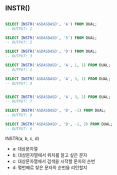 ## INSTR()


~~~sql

SELECT INSTR('ASDASDASD', 'A') FROM DUAL;
-- OUTPUT: 1

SELECT INSTR('ASDASDASD', 'S') FROM DUAL;
-- OUTPUT: 2

SELECT INSTR('ASDASDASD', 'D') FROM DUAL;
-- OUTPUT: 3

SELECT INSTR('ASDASDASD', 'A', 1, 1) FROM DUAL;
-- OUTPUT: 1

SELECT INSTR('ASDASDASD', 'A', 3, 1) FROM DUAL;
-- OUTPUT: 4


SELECT INSTR('ASDASDASD', 'A', 3, 2) FROM DUAL;
-- OUTPUT: 7

SELECT INSTR('ASDASDASD', 'D', -1) FROM DUAL;
-- OUTPUT: 9

SELECT INSTR('ASDASDASD', 'D', -1, 2) FROM DUAL;
-- OUTPUT: 6
~~~

INSTR(a, b, c, d)

- a: 대상문자열
- b: 대상문자열에서 위치를 알고 싶은 문자
- c: 대상문자열에서 검색을 시작할 문자의 순번
- d: 몇번째로 찾은 문자의 순번을 리턴할지
